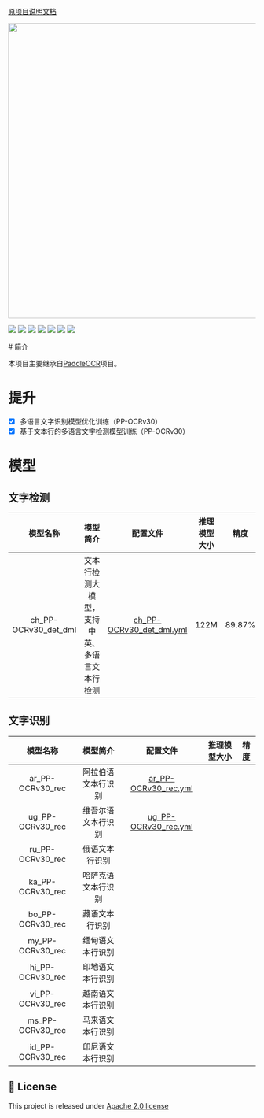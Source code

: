   [原项目说明文档](README_ch.md)

<p align="center">
 <img src="./doc/PaddleOCR_log.png" align="middle" width = "600"/>
<p align="center">
<p align="left">
    <a href="./LICENSE"><img src="https://img.shields.io/badge/license-Apache%202-dfd.svg"></a>
    <a href="https://github.com/PaddlePaddle/PaddleOCR/releases"><img src="https://img.shields.io/github/v/release/PaddlePaddle/PaddleOCR?color=ffa"></a>
    <a href=""><img src="https://img.shields.io/badge/python-3.7+-aff.svg"></a>
    <a href=""><img src="https://img.shields.io/badge/os-linux%2C%20win%2C%20mac-pink.svg"></a>
    <a href=""><img src="https://img.shields.io/pypi/format/PaddleOCR?color=c77"></a>
    <a href="https://pypi.org/project/PaddleOCR/"><img src="https://img.shields.io/pypi/dm/PaddleOCR?color=9cf"></a>
    <a href="https://github.com/PaddlePaddle/PaddleOCR/stargazers"><img src="https://img.shields.io/github/stars/PaddlePaddle/PaddleOCR?color=ccf"></a>
</p>
# 简介

本项目主要继承自[PaddleOCR](https://github.com/PaddlePaddle/PaddleOCR)项目。

# 提升

- [x] 多语言文字识别模型优化训练（PP-OCRv30）
- [x] 基于文本行的多语言文字检测模型训练（PP-OCRv30）

# 模型

## **文字检测**

|       模型名称       |                   模型简介                   |                           配置文件                           | 推理模型大小 | 精度   |
| :------------------: | :------------------------------------------: | :----------------------------------------------------------: | :----------: | ------ |
| ch_PP-OCRv30_det_dml | 文本行检测大模型，支持中英、多语言文本行检测 | [ch_PP-OCRv30_det_dml.yml](./configs/det/ch_PP-OCRv30/ch_PP-OCRv30_det_dml.yml) |     122M     | 89.87% |

## 文字识别

|     模型名称     |      模型简介      |                           配置文件                           | 推理模型大小 | 精度 |
| :--------------: | :----------------: | :----------------------------------------------------------: | :----------: | ---- |
| ar_PP-OCRv30_rec | 阿拉伯语文本行识别 | [ar_PP-OCRv30_rec.yml](./configs/rec/PP-OCRv30/ar_PP-OCRv30_rec.yml) |              |      |
| ug_PP-OCRv30_rec | 维吾尔语文本行识别 | [ug_PP-OCRv30_rec.yml](./configs/rec/PP-OCRv30/ug_PP-OCRv30_rec.yml) |              |      |
| ru_PP-OCRv30_rec |   俄语文本行识别   |                                                              |              |      |
| ka_PP-OCRv30_rec | 哈萨克语文本行识别 |                                                              |              |      |
| bo_PP-OCRv30_rec |   藏语文本行识别   |                                                              |              |      |
| my_PP-OCRv30_rec |  缅甸语文本行识别  |                                                              |              |      |
| hi_PP-OCRv30_rec |  印地语文本行识别  |                                                              |              |      |
| vi_PP-OCRv30_rec |  越南语文本行识别  |                                                              |              |      |
| ms_PP-OCRv30_rec |  马来语文本行识别  |                                                              |              |      |
| id_PP-OCRv30_rec |  印尼语文本行识别  |                                                              |              |      |

## 📄 License
This project is released under <a href="https://github.com/PaddlePaddle/PaddleOCR/blob/master/LICENSE">Apache 2.0 license</a>
